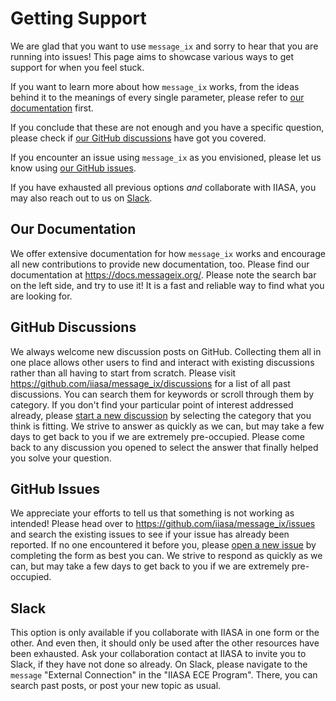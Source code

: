 # Getting Support

We are glad that you want to use `message_ix` and sorry to hear that you are running into issues!
This page aims to showcase various ways to get support for when you feel stuck.

If you want to learn more about how `message_ix` works, from the ideas behind it to the meanings of every single parameter, please refer to [our documentation](#our-documentation) first.

If you conclude that these are not enough and you have a specific question, please check if [our GitHub discussions](#github-discussions) have got you covered.

If you encounter an issue using `message_ix` as you envisioned, please let us know using [our GitHub issues](#github-issues).

If you have exhausted all previous options *and* collaborate with IIASA, you may also reach out to us on [Slack](#slack).

## Our Documentation

We offer extensive documentation for how `message_ix` works and encourage all new contributions to provide new documentation, too.
Please find our documentation at https://docs.messageix.org/.
Please note the search bar on the left side, and try to use it!
It is a fast and reliable way to find what you are looking for.

## GitHub Discussions

We always welcome new discussion posts on GitHub.
Collecting them all in one place allows other users to find and interact with existing discussions rather than all having to start from scratch.
Please visit https://github.com/iiasa/message_ix/discussions for a list of all past discussions.
You can search them for keywords or scroll through them by category.
If you don't find your particular point of interest addressed already, please [start a new discussion](https://github.com/iiasa/message_ix/discussions/new/choose) by selecting the category that you think is fitting.
We strive to answer as quickly as we can, but may take a few days to get back to you if we are extremely pre-occupied.
Please come back to any discussion you opened to select the answer that finally helped you solve your question.

## GitHub Issues

We appreciate your efforts to tell us that something is not working as intended!
Please head over to https://github.com/iiasa/message_ix/issues and search the existing issues to see if your issue has already been reported.
If no one encountered it before you, please [open a new issue](https://github.com/iiasa/message_ix/issues/new/choose) by completing the form as best you can.
We strive to respond as quickly as we can, but may take a few days to get back to you if we are extremely pre-occupied.

## Slack

This option is only available if you collaborate with IIASA in one form or the other.
And even then, it should only be used after the other resources have been exhausted.
Ask your collaboration contact at IIASA to invite you to Slack, if they have not done so already.
On Slack, please navigate to the `message` "External Connection" in the "IIASA ECE Program".
There, you can search past posts, or post your new topic as usual. 
